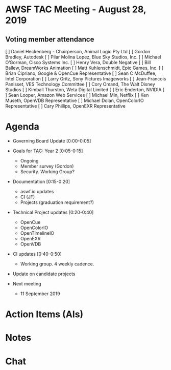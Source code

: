 # AWSF TAC Meeting - August 28, 2019

## Voting member attendance

[ ] Daniel Heckenberg - Chairperson, Animal Logic Pty Ltd
[ ] Gordon Bradley, Autodesk
[ ] Pilar Molina Lopez, Blue Sky Studios, Inc.
[ ] Michael O’Gorman, Cisco Systems Inc.
[ ] Henry Vera, Double Negative
[ ] Bill Ballew, DreamWorks Animation
[ ] Matt Kuhlenschmidt, Epic Games, Inc.
[ ] Brian Cipriano, Google & OpenCue Representative
[ ] Sean C McDuffee, Intel Corporation
[ ] Larry Gritz, Sony Pictures Imageworks
[ ] Jean-Francois Panisset, VES Technology Committee
[ ] Cory Omand, The Walt Disney Studios
[ ] Kimball Thurston, Weta Digital Limited
[ ] Eric Enderton, NVIDIA
[ ] Sean Looper, Amazon Web Services
[ ] Michael Min, Netflix
[ ] Ken Museth, OpenVDB Representative
[ ] Michael Dolan, OpenColorIO Representative
[ ] Cary Phillips, OpenEXR Representative

# Agenda

- Governing Board Update  [0:00-0:05]

- Goals for TAC: Year 2 [0:05-0:15]
  - Ongoing
  - Member survey (Gordon)
  - Security.  Working Group?

- Documentation [0:15-0:20]
  - aswf.io updates
  - CI (JF)
  - Projects (graduation requirement?)
  
- Technical Project updates [0:20-0:40]
  - OpenCue
  - OpenColorIO
  - OpenTimelineIO
  - OpenEXR
  - OpenVDB

- CI updates [0:40-0:50]
  - Working group.  4 weekly cadence.

- Update on candidate projects

- Next meeting
  - 11 September 2019

# Action Items (AIs)

# Notes

# Chat

